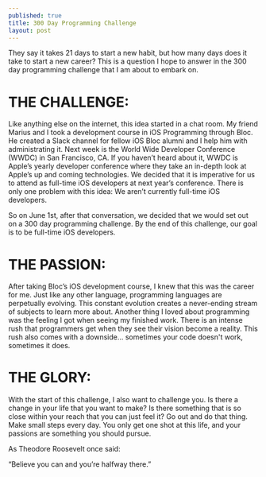 ```yaml
---
published: true
title: 300 Day Programming Challenge
layout: post
---
```

They say it takes 21 days to start a new habit, but how many days does it take to start a new career? This is a question I hope to answer in the 300 day programming challenge that I am about to embark on.

# THE CHALLENGE:

Like anything else on the internet, this idea started in a chat room. My friend Marius and I took a development course in iOS Programming through Bloc. He created a Slack channel for fellow iOS Bloc alumni and I help him with administrating it. Next week is the World Wide Developer Conference (WWDC) in San Francisco, CA. If you haven’t heard about it, WWDC is Apple’s yearly developer conference where they take an in-depth look at Apple’s up and coming technologies. We decided that it is imperative for us to attend as full-time iOS developers at next year’s conference. There is only one problem with this idea: We aren’t currently full-time iOS developers.

So on June 1st, after that conversation, we decided that we would set out on a 300 day programming challenge. By the end of this challenge, our goal is to be full-time iOS developers.

# THE PASSION:

After taking Bloc’s iOS development course, I knew that this was the career for me. Just like any other language, programming languages are perpetually evolving. This constant evolution creates a never-ending stream of subjects to learn more about. Another thing I loved about programming was the feeling I got when seeing my finished work. There is an intense rush that programmers get when they see their vision become a reality. This rush also comes with a downside… sometimes your code doesn't work, sometimes it does.

# THE GLORY:

With the start of this challenge, I also want to challenge you. Is there a change in your life that you want to make? Is there something that is so close within your reach that you can just feel it? Go out and do that thing. Make small steps every day. You only get one shot at this life, and your passions are something you should pursue.

As Theodore Roosevelt once said:

“Believe you can and you’re halfway there.”